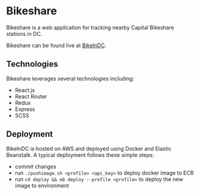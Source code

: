 # Bikeshare
Bikeshare is a web application for tracking nearby Capital Bikeshare stations in DC.

Bikeshare can be found live at [BikeInDC](http://bikeindc.com).

## Technologies

Bikeshare leverages several technologies including:

* React.js
* React Router
* Redux
* Express
* SCSS

## Deployment

BikeInDC is hosted on AWS and deployed using Docker and Elastic Beanstalk.
A typical deployment follows these simple steps:

* commit changes
* run `./pushimage.sh <profile> <api_key>` to deploy docker image to ECR
* run `cd deploy && eb deploy --profile <profile>` to deploy the new image
to environment
